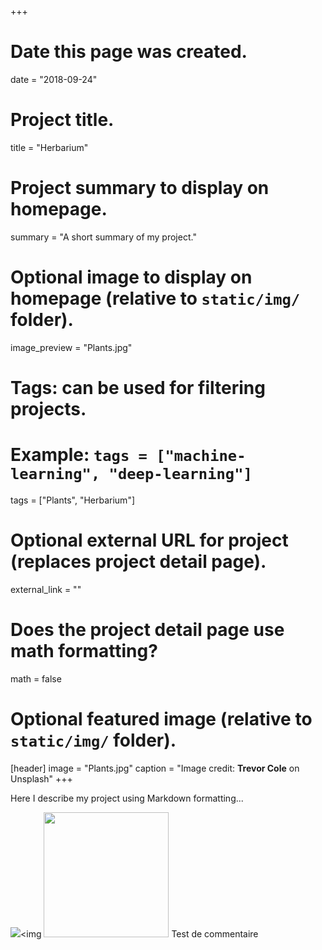 +++
# Date this page was created.
date = "2018-09-24"

# Project title.
title = "Herbarium"

# Project summary to display on homepage.
summary = "A short summary of my project."

# Optional image to display on homepage (relative to `static/img/` folder).
image_preview = "Plants.jpg"

# Tags: can be used for filtering projects.
# Example: `tags = ["machine-learning", "deep-learning"]`
tags = ["Plants", "Herbarium"]

# Optional external URL for project (replaces project detail page).
external_link = ""

# Does the project detail page use math formatting?
math = false

# Optional featured image (relative to `static/img/` folder).
[header]
image = "Plants.jpg"
caption = "Image credit: **Trevor Cole** on Unsplash"
+++

Here I describe my project using Markdown formatting...

![](/project/2018-10-01-herbarium_files/project.jpg)<img <img src="/project/2018-10-01-herbarium_files/Plants.jpg" alt="" width="200px" height="200px"/> 
 Test de commentaire
